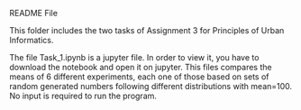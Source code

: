 README File

This folder includes the two tasks of Assignment 3 for Principles of Urban Informatics.


The file Task_1.ipynb is a jupyter file. In order to view it, you have to download the notebook and open it on jupyter. 
This files compares the means of 6 different experiments, each one of those based on sets of random generated numbers following different distributions with mean=100.
No input is required to run the program.
